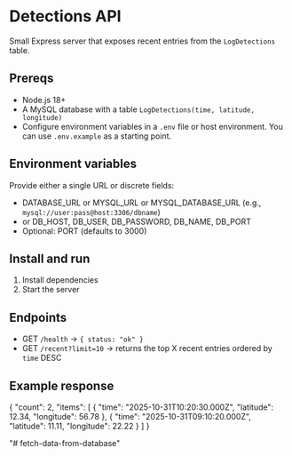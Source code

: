 Detections API
===============

Small Express server that exposes recent entries from the `LogDetections` table.

Prereqs
-------
- Node.js 18+
- A MySQL database with a table `LogDetections(time, latitude, longitude)`
- Configure environment variables in a `.env` file or host environment. You can use `.env.example` as a starting point.

Environment variables
--------------------- 
Provide either a single URL or discrete fields:

- DATABASE_URL or MYSQL_URL or MYSQL_DATABASE_URL (e.g., `mysql://user:pass@host:3306/dbname`)
- or DB_HOST, DB_USER, DB_PASSWORD, DB_NAME, DB_PORT
- Optional: PORT (defaults to 3000)

Install and run
---------------
1. Install dependencies
2. Start the server

Endpoints
---------
- GET `/health` -> `{ status: "ok" }`
- GET `/recent?limit=10` -> returns the top X recent entries ordered by `time` DESC

Example response
----------------
{
	"count": 2,
	"items": [
		{ "time": "2025-10-31T10:20:30.000Z", "latitude": 12.34, "longitude": 56.78 },
		{ "time": "2025-10-31T09:10:20.000Z", "latitude": 11.11, "longitude": 22.22 }
	]
}

"# fetch-data-from-database" 

